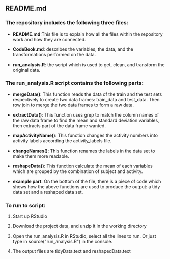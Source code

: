 README.md 
----------

### The repository includes the following three files: 

-   **README.md**:This file is to explain how all the files within the
    repository work and how they are connected.

-   **CodeBook.md**: describes the variables, the data, and the transformations
    performed on the data.

-   **run_analysis.R**: the script which is used to get, clean, and transform
    the original data.

### The run_analysis.R script contains the following parts: 

-   **mergeData()**: This function reads the data of the train and the test sets
    respectively to create two data frames: train_data and test_data. Then row
    join to merge the two data frames to form a raw data.

-   **extractData()**: This function uses grep to match the column names of the
    raw data frame to find the mean and standard deviation variables, then
    extracts part of the data frame wanted.

-   **mapActivityName()**: This function changes the activity numbers into
    activity  labels according the activity_labels file.

-   **changeNames()**: This function renames the labels in the data set to make
    them more readable.

-   **reshapeData()**: This function calculate the mean of each variables which
    are grouped by the combination of subject and activity.

-   **example part**: On the bottom of the file, there is a piece of code which
    shows how the above functions are used to produce the output: a tidy data
    set and a reshaped data set.

### To run to script:

1.  Start up RStudio

2.  Download the project data, and unzip it in the working directory

3.  Open the run_analysis.R in RStudio, select all the lines to run. Or just
    type in source("run_analysis.R") in the console.

4.  The output files are tidyData.text and reshapedData.text



